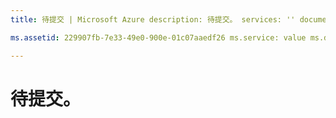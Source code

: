 ```yaml
---
title: 待提交 | Microsoft Azure description: 待提交。 services: '' documentationcenter: '' author: squillace manager: timlt editor: '' tags: billing

ms.assetid: 229907fb-7e33-49e0-900e-01c07aaedf26 ms.service: value ms.devlang: na ms.topic: article ms.tgt_pltfrm: na ms.workload: na ms.date: 10/21/2016 ms.author: tysonn

---
```

# 待提交。

<!---HONumber=Mooncake_0313_2017-->